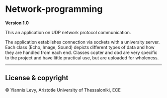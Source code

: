# Network-programming

**Version 1.0**

This an application on UDP network protocol communication. 

The application establishes connection via sockets with a university server. Each class (Echo, Image, Sound) depicts different types of data and how they are handled from each end. Classes copter and obd are very specific to the project and have little practical use, but are uploaded for wholeness.

---

## License & copyright

© Yiannis Levy, Aristotle University of Thessaloniki, ECE